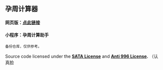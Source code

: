 ## 孕周计算器

#### 网页版：[点此链接](http://calc.demo.lmh.li/)
#### 小程序：孕周计算助手

<sub>备份仓库，仅供参考。</sub>

Source code licensed under the **[SATA License](https://github.com/zTrix/sata-license)** and **[Anti 996 License](https://github.com/996icu/996.ICU).**
（认真脸

